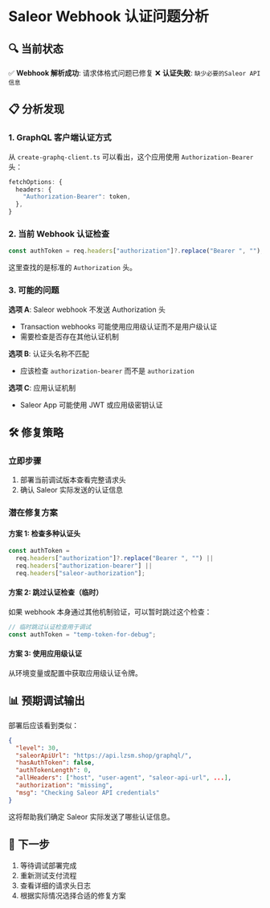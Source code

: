 # Saleor Webhook 认证问题分析

## 🔍 当前状态

✅ **Webhook 解析成功**: 请求体格式问题已修复
❌ **认证失败**: `缺少必要的Saleor API信息`

## 📋 分析发现

### 1. GraphQL 客户端认证方式
从 `create-graphq-client.ts` 可以看出，这个应用使用 `Authorization-Bearer` 头：
```typescript
fetchOptions: {
  headers: {
    "Authorization-Bearer": token,
  },
}
```

### 2. 当前 Webhook 认证检查
```typescript
const authToken = req.headers["authorization"]?.replace("Bearer ", "");
```
这里查找的是标准的 `Authorization` 头。

### 3. 可能的问题

**选项 A**: Saleor webhook 不发送 Authorization 头
- Transaction webhooks 可能使用应用级认证而不是用户级认证
- 需要检查是否存在其他认证机制

**选项 B**: 认证头名称不匹配
- 应该检查 `authorization-bearer` 而不是 `authorization`

**选项 C**: 应用认证机制
- Saleor App 可能使用 JWT 或应用级密钥认证

## 🛠 修复策略

### 立即步骤
1. 部署当前调试版本查看完整请求头
2. 确认 Saleor 实际发送的认证信息

### 潜在修复方案

#### 方案 1: 检查多种认证头
```typescript
const authToken = 
  req.headers["authorization"]?.replace("Bearer ", "") ||
  req.headers["authorization-bearer"] ||
  req.headers["saleor-authorization"];
```

#### 方案 2: 跳过认证检查（临时）
如果 webhook 本身通过其他机制验证，可以暂时跳过这个检查：
```typescript
// 临时跳过认证检查用于调试
const authToken = "temp-token-for-debug";
```

#### 方案 3: 使用应用级认证
从环境变量或配置中获取应用级认证令牌。

## 📊 预期调试输出

部署后应该看到类似：
```json
{
  "level": 30,
  "saleorApiUrl": "https://api.lzsm.shop/graphql/",
  "hasAuthToken": false,
  "authTokenLength": 0,
  "allHeaders": ["host", "user-agent", "saleor-api-url", ...],
  "authorization": "missing",
  "msg": "Checking Saleor API credentials"
}
```

这将帮助我们确定 Saleor 实际发送了哪些认证信息。

## 🎯 下一步

1. 等待调试部署完成
2. 重新测试支付流程
3. 查看详细的请求头日志
4. 根据实际情况选择合适的修复方案